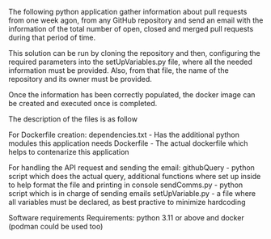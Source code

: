 
The following python application gather information about pull requests from one week agon, from any GitHub repository and send an email with the information of the total number of open, closed and merged pull requests during that period of time.


This solution can be run by cloning the repository and then, configuring the required parameters into the setUpVariables.py file, where all the needed information must be provided. Also, from that file, the name of the repository and its owner must be provided.

Once the information has been correctly populated, the docker image can be created and executed once is completed. 

The description of the files is as follow

For Dockerfile creation:
dependencies.txt - Has the additional python modules this application needs
Dockerfile - The actual dockerfile which helps to contenarize this application 

For handling the API request  and sending the email:
githubQuery - python script which does the actual query, additional functions where set up inside to help format the file and printing in console 
sendComms.py - python script which is in charge of sending emails 
setUpVariable.py - a file where all variables must be declared, as best practive to minimize hardcoding 

Software requirements
Requirements: python 3.11 or above and docker (podman could be used too)
